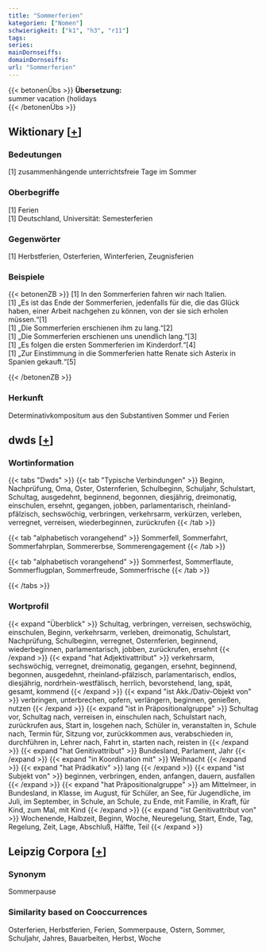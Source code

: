```yaml
---
title: "Sommerferien"
kategorien: ["Nomen"]
schwierigkeit: ["k1", "h3", "r11"]
tags:
series:
mainDornseiffs:
domainDornseiffs:
url: "Sommerferien"
---
```


{{< betonenÜbs >}}
**Übersetzung:**  
summer vacation (holidays  
{{< /betonenÜbs >}}

## Wiktionary [[+](https://de.wiktionary.org/wiki/Sommerferien)]

### Bedeutungen
[1] zusammenhängende unterrichtsfreie Tage im Sommer  

### Oberbegriffe
[1] Ferien  
[1] Deutschland, Universität: Semesterferien  

### Gegenwörter
[1] Herbstferien, Osterferien, Winterferien, Zeugnisferien  

### Beispiele
{{< betonenZB >}}
[1] In den Sommerferien fahren wir nach Italien.  
[1] „Es ist das Ende der Sommerferien, jedenfalls für die, die das Glück haben, einer Arbeit nachgehen zu können, von der sie sich erholen müssen.“[1]  
[1] „Die Sommerferien erschienen ihm zu lang.“[2]  
[1] „Die Sommerferien erschienen uns unendlich lang.“[3]  
[1] „Es folgen die ersten Sommerferien im Kinderdorf.“[4]  
[1] „Zur Einstimmung in die Sommerferien hatte Renate sich Asterix in Spanien gekauft.“[5]  

{{< /betonenZB >}}
### Herkunft
Determinativkompositum aus den Substantiven Sommer und Ferien  



## dwds [[+](https://www.dwds.de/wb/Sommerferien)]

### Wortinformation
{{< tabs "Dwds" >}}
{{< tab "Typische Verbindungen" >}}
Beginn, Nachprüfung, Oma, Oster, Osternferien, Schulbeginn, Schuljahr, Schulstart, Schultag, ausgedehnt, beginnend, begonnen, diesjährig, dreimonatig, einschulen, ersehnt, gegangen, jobben, parlamentarisch, rheinland-pfälzisch, sechswöchig, verbringen, verkehrsarm, verkürzen, verleben, verregnet, verreisen, wiederbeginnen, zurückrufen
{{< /tab >}}

{{< tab "alphabetisch vorangehend" >}}
Sommerfell, Sommerfahrt, Sommerfahrplan, Sommererbse, Sommerengagement
{{< /tab >}}

{{< tab "alphabetisch vorangehend" >}}
Sommerfest, Sommerflaute, Sommerflugplan, Sommerfreude, Sommerfrische
{{< /tab >}}

{{< /tabs >}}

### Wortprofil
{{< expand "Überblick" >}} Schultag, verbringen, verreisen, sechswöchig, einschulen, Beginn, verkehrsarm, verleben, dreimonatig, Schulstart, Nachprüfung, Schulbeginn, verregnet, Osternferien, beginnend, wiederbeginnen, parlamentarisch, jobben, zurückrufen, ersehnt {{< /expand >}}
{{< expand "hat Adjektivattribut" >}} verkehrsarm, sechswöchig, verregnet, dreimonatig, gegangen, ersehnt, beginnend, begonnen, ausgedehnt, rheinland-pfälzisch, parlamentarisch, endlos, diesjährig, nordrhein-westfälisch, herrlich, bevorstehend, lang, spät, gesamt, kommend {{< /expand >}}
{{< expand "ist Akk./Dativ-Objekt von" >}} verbringen, unterbrechen, opfern, verlängern, beginnen, genießen, nutzen {{< /expand >}}
{{< expand "ist in Präpositionalgruppe" >}} Schultag vor, Schultag nach, verreisen in, einschulen nach, Schulstart nach, zurückrufen aus, Start in, losgehen nach, Schüler in, veranstalten in, Schule nach, Termin für, Sitzung vor, zurückkommen aus, verabschieden in, durchführen in, Lehrer nach, Fahrt in, starten nach, reisten in {{< /expand >}}
{{< expand "hat Genitivattribut" >}} Bundesland, Parlament, Jahr {{< /expand >}}
{{< expand "in Koordination mit" >}} Weihnacht {{< /expand >}}
{{< expand "hat Prädikativ" >}} lang {{< /expand >}}
{{< expand "ist Subjekt von" >}} beginnen, verbringen, enden, anfangen, dauern, ausfallen {{< /expand >}}
{{< expand "hat Präpositionalgruppe" >}} am Mittelmeer, in Bundesland, in Klasse, im August, für Schüler, an See, für Jugendliche, im Juli, im September, in Schule, an Schule, zu Ende, mit Familie, in Kraft, für Kind, zum Mal, mit Kind {{< /expand >}}
{{< expand "ist Genitivattribut von" >}} Wochenende, Halbzeit, Beginn, Woche, Neuregelung, Start, Ende, Tag, Regelung, Zeit, Lage, Abschluß, Hälfte, Teil {{< /expand >}}

## Leipzig Corpora [[+](https://corpora.uni-leipzig.de/en/res?word=Sommerferien&corpusId=deu_newscrawl-public_2018)]


### Synonym
Sommerpause


### Similarity based on Cooccurrences
Osterferien, Herbstferien, Ferien, Sommerpause, Ostern, Sommer, Schuljahr, Jahres, Bauarbeiten, Herbst, Woche

